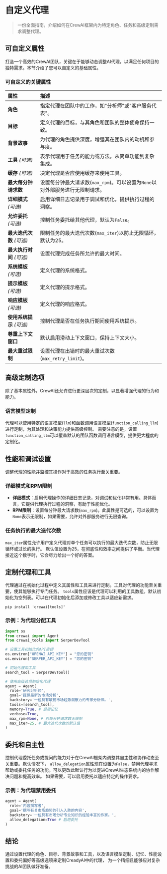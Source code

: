 # 自定义代理

> 一份全面指南，介绍如何在CrewAI框架内为特定角色、任务和高级定制需求调整代理。

## 可自定义属性

打造一个高效的CrewAI团队，关键在于能够动态调整AI代理，以满足任何项目的独特需求。本节介绍了您可以自定义的基础属性。

### 可自定义的关键属性

| 属性 | 描述 |
| :---------------------------------- | :------------------------------------------------------------------------------------------------------------------ |
| **角色** | 指定代理在团队中的工作，如"分析师"或"客户服务代表"。 |
| **目标** | 定义代理的目标，与其角色和团队的整体使命保持一致。 |
| **背景故事** | 为代理的角色提供深度，增强其在团队内的动机和参与度。 |
| **工具** *(可选)* | 表示代理用于任务的能力或方法，从简单功能到复杂集成。 |
| **缓存** *(可选)* | 决定代理是否应使用缓存来使用工具。 |
| **最大每分钟请求数** | 设置每分钟最大请求数(`max_rpm`)。可以设置为`None`以对外部服务进行无限制请求。 |
| **详细模式** *(可选)* | 启用详细日志记录用于调试和优化，提供执行过程的洞察。 |
| **允许委托** *(可选)* | 控制任务委托给其他代理，默认为`False`。 |
| **最大迭代次数** *(可选)* | 限制任务的最大迭代次数(`max_iter`)以防止无限循环，默认为25。 |
| **最大执行时间** *(可选)* | 设置代理完成任务所允许的最大时间。 |
| **系统模板** *(可选)* | 定义代理的系统格式。 |
| **提示模板** *(可选)* | 定义代理的提示格式。 |
| **响应模板** *(可选)* | 定义代理的响应格式。 |
| **使用系统提示** *(可选)* | 控制代理是否在任务执行期间使用系统提示。 |
| **尊重上下文窗口** | 默认启用滑动上下文窗口，保持上下文大小。 |
| **最大重试限制** | 设置代理在出错时的最大重试次数(`max_retry_limit`)。 |

## 高级定制选项

除了基本属性外，CrewAI还允许进行更深层次的定制，以显著增强代理的行为和能力。

### 语言模型定制

代理可以使用特定的语言模型(`llm`)和函数调用语言模型(`function_calling_llm`)进行定制，为其处理和决策能力提供高级控制。
需要注意的是，设置`function_calling_llm`可以覆盖默认的团队函数调用语言模型，提供更大程度的定制化。

## 性能和调试设置

调整代理的性能并监控其操作对于高效的任务执行至关重要。

### 详细模式和RPM限制

* **详细模式**：启用代理操作的详细日志记录，对调试和优化非常有用。具体而言，它提供代理执行过程的洞察，有助于性能优化。
* **RPM限制**：设置每分钟最大请求数(`max_rpm`)。此属性是可选的，可以设置为`None`表示无限制，如果需要，允许对外部服务进行无限查询。

### 任务执行的最大迭代次数

`max_iter`属性允许用户定义代理对单个任务可以执行的最大迭代次数，防止无限循环或过长的执行。
默认值设置为25，在彻底性和效率之间提供了平衡。当代理接近这个数字时，它会尽力给出一个好的答案。

## 定制代理和工具

代理通过在初始化过程中定义其属性和工具来进行定制。工具对代理的功能至关重要，使其能够执行专门任务。
`tools`属性应该是代理可以利用的工具数组，默认初始化为空列表。可以在代理初始化后添加或修改工具以适应新需求。

```shell  theme={null}
pip install 'crewai[tools]'
```

### 示例：为代理分配工具

```python Code theme={null}
import os
from crewai import Agent
from crewai_tools import SerperDevTool

# 设置工具初始化的API密钥
os.environ["OPENAI_API_KEY"] = "您的密钥"
os.environ["SERPER_API_KEY"] = "您的密钥"

# 初始化搜索工具
search_tool = SerperDevTool()

# 使用高级选项初始化代理
agent = Agent(
  role='研究分析师',
  goal='提供最新的市场分析',
  backstory='一位具有敏锐市场趋势洞察力的专家分析师。',
  tools=[search_tool],
  memory=True, # 启用记忆
  verbose=True,
  max_rpm=None, # 对每分钟请求数无限制
  max_iter=25, # 最大迭代次数的默认值
)
```

## 委托和自主性

控制代理委托任务或提问的能力对于在CrewAI框架内调整其自主性和协作动态至关重要。默认情况下，
`allow_delegation`属性现在设置为`False`，禁用代理寻求帮助或委托任务的功能。可以更改此默认行为以促进CrewAI生态系统内的协作解决问题和提高效率。
如果需要，可以启用委托以适应特定的操作要求。

### 示例：为代理禁用委托

```python Code theme={null}
agent = Agent(
  role='内容撰写者',
  goal='撰写有关市场趋势的引人入胜的内容',
  backstory='一位具有市场分析专业知识的经验丰富的作家。',
  allow_delegation=True # 启用委托
)
```

## 结论

通过设置代理的角色、目标、背景故事和工具，以及语言模型定制、记忆、性能设置和委托偏好等高级选项来定制CreadyAI中的代理，
为一个精细且能够应对复杂挑战的AI团队做好准备。
